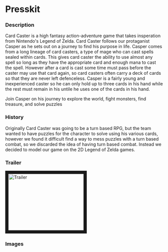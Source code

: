 # Presskit


### Description

Card Caster is a high fantasy action-adventure game that takes insperation from Nintendo's Legend of Zelda. Card Caster follows our protaganist Casper as he sets out on a journey to find his purpose in life. Casper comes from a long lineage of card casters, a type of mage who can cast spells sealed within cards. This gives card caster the ability to use almost any spell so long as they have the appropriate card and enough mana to cast the spell. However after a card is cast some time must pass before the caster may use that card again, so card casters often carry a deck of cards so that they are never left defenceless. Casper is a fairly young and inexperienced caster so he can only hold up to three cards in his hand while the rest must remain in his untile he uses one of the cards in his hand.

Join Casper on his journey to explore the world, fight monsters, find treasure, and solve puzzles

### History

Originally Card Caster was going to be a turn based RPG, but the team wanted to have puzzles for the character to solve using his various cards, however we found it difficult find a way to mess puzzles with a turn based combat, so we discarded the idea of having turn based combat. Instead we decided to model our game on the 2D Legend of Zelda games.

### Trailer

<a href="http://www.youtube.com/watch?feature=player_embedded&v=KH3d2Mrxtos" target="_blank"><img src="http://img.youtube.com/vi/KH3d2Mrxtos/0.jpg" alt="Trailer" width="240" height="180" border="10" /></a>

### Images


